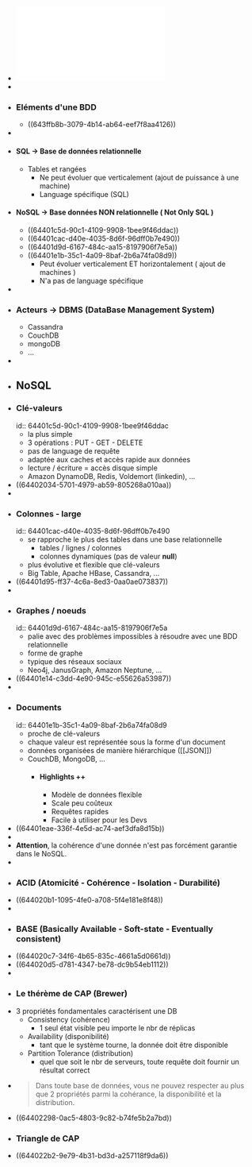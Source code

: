 - ![c_M165_s_0100_Introduction.pdf](../assets/c_M165_s_0100_Introduction_1681914466701_0.pdf)
-
- ### Eléments d'une BDD
	- ((643ffb8b-3079-4b14-ab64-eef7f8aa4126))
-
- #### SQL -> Base de données relationnelle
	- Tables et rangées
		- Ne peut évoluer que verticalement (ajout de puissance à une machine)
		- Language spécifique (SQL)
- #### NoSQL -> Base données NON relationnelle ( Not Only SQL )
	- ((64401c5d-90c1-4109-9908-1bee9f46ddac))
	- ((64401cac-d40e-4035-8d6f-96dff0b7e490))
	- ((64401d9d-6167-484c-aa15-8197906f7e5a))
	- ((64401e1b-35c1-4a09-8baf-2b6a74fa08d9))
		- Peut évoluer verticalement ET horizontalement ( ajout de machines )
		- N'a pas de language spécifique
-
- ### Acteurs -> DBMS (DataBase Management System)
	- Cassandra
	- CouchDB
	- mongoDB
	- ...
-
- ## NoSQL
- ### Clé-valeurs
  id:: 64401c5d-90c1-4109-9908-1bee9f46ddac
	- la plus simple
	- 3 opérations : PUT - GET - DELETE
	- pas de language de requête
	- adaptée aux caches et accès rapide aux données
	- lecture / écriture = accès disque simple
	- Amazon DynamoDB, Redis, Voldemort (linkedin), ...
- ((64402034-5701-4979-ab59-805268a010aa))
-
- ### Colonnes - large
  id:: 64401cac-d40e-4035-8d6f-96dff0b7e490
	- se rapproche le plus des tables dans une base relationnelle
		- tables / lignes / colonnes
		- colonnes dynamiques (pas de valeur **null**)
	- plus évolutive et flexible que clé-valeurs
	- Big Table, Apache HBase, Cassandra, ...
- ((64401d95-ff37-4c6a-8ed3-0aa0ae073837))
-
- ### Graphes / noeuds
  id:: 64401d9d-6167-484c-aa15-8197906f7e5a
	- palie avec des problèmes impossibles à résoudre avec une BDD relationnelle
	- forme de graphe
	- typique des réseaux sociaux
	- Neo4j, JanusGraph, Amazon Neptune, ...
- ((64401e14-c3dd-4e90-945c-e55626a53987))
-
- ### Documents
  id:: 64401e1b-35c1-4a09-8baf-2b6a74fa08d9
	- proche de clé-valeurs
	- chaque valeur est représentée sous la forme d'un document
	- données organisées de manière hiérarchique ([[JSON]])
	- CouchDB, MongoDB, ...
		- #### Highlights ++
			- Modèle de données flexible
			- Scale peu coûteux
			- Requêtes rapides
			- Facile à utiliser pour les Devs
- ((64401eae-336f-4e5d-ac74-aef3dfa8d15b))
-
- **Attention**, la cohérence d'une donnée n'est pas forcément garantie dans le NoSQL.
-
- ### ACID (Atomicité - Cohérence - Isolation - Durabilité)
- ((644020b1-1095-4fe0-a708-5f4e181e8f48))
-
- ### BASE (Basically Available - Soft-state - Eventually consistent)
- ((644020c7-34f6-4b65-835c-4661a5d0661d))
- ((644020d5-d781-4347-be78-dc9b54eb1112))
-
- ### Le thérème de CAP (Brewer)
- 3 propriétés fondamentales caractérisent une DB
	- Consistency (cohérence)
		- 1 seul état visible peu importe le nbr de réplicas
	- Availability (disponibilité)
		- tant que le système tourne, la donnée doit être disponible
	- Partition Tolerance (distribution)
		- quel que soit le nbr de serveurs, toute requête doit fournir un résultat correct
- > Dans toute base de données, vous ne pouvez respecter au plus que 2 propriétés parmi la cohérance, la disponibilité et la distribution.
- ((64402298-0ac5-4803-9c82-b74fe5b2a7bd))
- ### Triangle de CAP
- ((644022b2-9e79-4b31-bd3d-a257118f9da6))